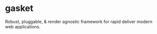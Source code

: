 # gasket
Robust, pluggable, &amp; render agnostic framework for rapid deliver modern web applications. 
